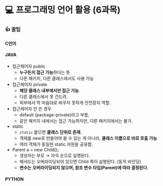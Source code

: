 # 💻 프로그래밍 언어 활용 (6과목)

### :thumbsup: 꿀팁&#x20;

#### C언어&#x20;

#### JAVA

* 접근제어자 public&#x20;
  * **누구든지 접근 가능**하다는 뜻
  * 다른 패키지, 다른 클래스에서도 사용 가능
* 접근제어자 private
  * **해당 클래스 내부에서만 접근 가능**.
  * 다른 클래스에서 못 건드려.
  * 외부에서 막 마음대로 바꾸지 못하게 안전장치 역할.
* 접근제어자 안 쓴 경우
  * default (package-private)라고 부름.
  * 같은 패키지 내에서는 접근 가능하지만, 다른 패키지에서는 불가.
* static&#x20;
  * `static` 붙으면 **클래스 단위로 존재**.
  * 객체를 new로 만들어야 쓸 수 있는 게 아니라, **클래스 이름으로 바로 호출 가능**.
  * 여러 객체가 동일한 static 자원을 공유함.
* Parent a = new Child();&#x20;
  * 생성자는 부모 → 자식 순으로 실행된다.
  * 메서드는 오버라이딩되어 있으면 Child 쪽이 실행된다. (동적 바인딩)
  * **변수는 오버라이딩되지 않으며, 참조 변수 타입(Parent)에 따라 결정된다.**

#### PYTHON

